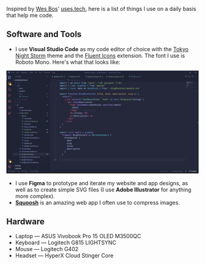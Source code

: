 Inspired by [Wes Bos](https://wesbos.com/)' [uses.tech](https://uses.tech/), here is a list of things I use on a daily basis that help me code.

## Software and Tools

- I use **Visual Studio Code** as my code editor of choice with the [Tokyo Night Storm](https://marketplace.visualstudio.com/items?itemName=enkia.tokyo-night) theme and the [Fluent Icons](https://marketplace.visualstudio.com/items?itemName=miguelsolorio.fluent-icons) extension. The font I use is Roboto Mono. Here's what that looks like:

![My Visual Studio Code appearance.](./My_VSCode_appearance.png)

- I use **Figma** to prototype and iterate my website and app designs, as well as to create simple SVG files (I use **Adobe Illustrator** for anything more complex).
- **[Squoosh](https://squoosh.app/)** is an amazing web app I often use to compress images.

## Hardware

- Laptop — ASUS Vivobook Pro 15 OLED M3500QC
- Keyboard — Logitech G815 LIGHTSYNC
- Mouse — Logitech G402
- Headset — HyperX Cloud Stinger Core
